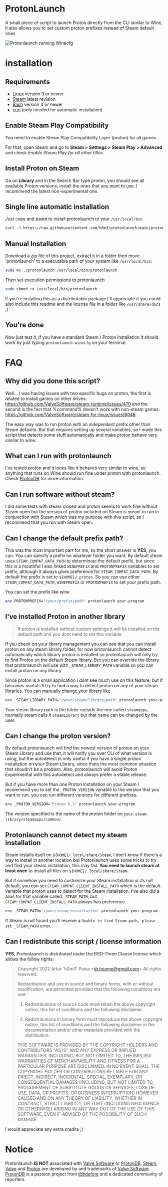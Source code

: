 # ProtonLaunch

A small piece of script to launch Proton directly from the CLI similar to Wine, it also allows you to set custom proton prefixes instead of Steam default ones

![Protonlaunch running Winecfg](https://raw.githubusercontent.com/h0m3/protonlaunch/main/screenshot.png)

# installation

## Requirements

- [Linux](https://kernel.org/) version 3 or newer
- [Steam](https://store.steampowered.com/) latest revision
- [Bash](https://www.gnu.org/software/bash/) version 4 or newer
- [curl](https://curl.se/) (only needed for automatic installation)

## Enable Steam Play Compatibility

You need to enable Steam Play Compatibility Layer (proton) for all games.

For that, open Steam and go to **Steam > Settings > Steam Play > Advanced** and check *Enable Steam Play for all other titles*

## Install Proton on Steam

Go on **Library** and in the Search Bar type *proton*, you should see all available Proton versions, install the ones that you want to use. I recommend the latest non-experimental one.

## Single line automatic installation

Just copy and paste to install protonlaunch to your `/usr/local/bin`

```bash
curl -O https://raw.githubusercontent.com/h0m3/protonlaunch/main/protonlaunch; sudo mv ./protonlaunch /usr/local/bin/protonlaunch; sudo chmod +x /usr/local/bin/protonlaunch
```

## Manual Installation

Download a zip file of this project, extract it in a folder then move 'protonlaunch' to a executable path of your system like `/usr/local/bin`:

```bash
sudo mv ./protonlaunch /usr/local/bin/protonlaunch
```

Then set execution permissions to protonlaunch

```bash
sudo chmod +x /usr/local/bin/protonlaunch
```

If you're installing this as a distributable package I'll appreciate if you could also include this readme and the license file in a folder like `/usr/share/docs` ;)

## You're done

Now just test it, if you have a standard Steam / Proton installation it should work by just typing `protonlaunch winecfg` on your terminal.

# FAQ

## Why did you done this script?

Well... I was having issues with two specific bugs on proton, the first is related to install games on other drives: https://github.com/ValveSoftware/steam-runtime/issues/470 and the second is the fact that *%command%* doesn't work with non-steam games: https://github.com/ValveSoftware/steam-for-linux/issues/6046.

The easy way was to run proton with an independent prefix other than Steam defaults. But that requires setting up several variables, so I made this script that detects some stuff automatically and make proton behave very similar to wine.

## What can I run with protonlaunch

I've tested proton and it looks like it behaves very similar to wine, so anything that runs on Wine should run fine under proton with protonlaunch. Check [ProtonDB](https://www.protondb.com/) for more information.

## Can I run software without steam?

I did some tests with steam closed and proton seems to work fine without Steam open but the version of proton included on Steam is meant to run in conjunction with Steam which was my purpose with this script, so I recommend that you run with Steam open.

## Can I change the default prefix path?

This was the most important part for me, so the short answer is **YES**, you can. You can specify a prefix on whatever folder you want. By default steam uses `STEAM_COMPAT_DATA_PATH` to determinate the default prefix, but since this is a mouthful I also linked `WINEPREFIX` and `PROTONPREFIX` variables to set prefix, although it always gives preference for `STEAM_COMPAT_DATA_PATH`. By default the prefix is set to `${HOME}/.proton`. So you can use either `STEAM_COMPAT_DATA_PATH`, `WINEPREFIX` or `PROTONPREFIX` to set your prefix path.

You can set the prefix like wine

```bash
env PROTONPREFIX="/your/prefix/path" protonlaunch your-program
```

## I've installed Proton in another library

> If proton is installed without custom settings it will be installed on the default path and you dont need to set this variable

If you check on your library management you can see that you can install proton on any steam library folder, for now protonlaunch cannot detect automatically which library proton is installed so protonlaunch will only try to find Proton on the default Steam library. But you can override the library that protonlaunch will use with `_STEAM_LIBRARY_PATH` variable so you can install proton on any library.

Since proton is a small application I dont see much use on this feature, but if becomes useful i'll try to find a way to detect proton on any of your steam libraries. You can manually change your library like

```bash
env _STEAM_LIBRARY_PATH="/your/steam/library/path" protonlaunch your-program
```

Your steam library path is the folder outside the one called `steamapps`, normally steam calls it `SteamLibrary` but that name can be changed by the user.

## Can I change the proton version?

By default protonlaunch will find the newest version of proton on your Steam Library and use that, it will notify you over CLI of what version is using, but the autodetect is only useful if you have a single proton installation on your Steam Library, since thats the most common situation that shoudn't be a problem. Also, protonlaunch will avoid Proton Experimental with this autodetect and always prefer a stable release.

But if you have more than one Proton installation on your Steam I recommend you to set the `_PROTON_VERSION` variable to the version that you want to run, you can run different versions for different prefixes.

``` bash
env _PROTON_VERSION="Proton 6.3" protonlaunch your-program
```

The version specified is the name of the *proton* folder on `your-steam-library/steamapps/common/`.

## Protonlaunch cannot detect my steam installation

Steam installs itself on `${HOME}/.local/share/Steam`, I don't know if there's a way to install in another location but Protonlaunch uses some tricks to try and find your steam installation, this may fail. **You need to launch steam at least once** to install all files on `${HOME}/.local/share/Steam`.

But if somehow you need to customize your Steam installation or its not default, you can set `STEAM_COMPAT_CLIENT_INSTALL_PATH` which is the default variable that proton uses to detect for the Steam installation. I've also did a alias for that variable called `_STEAM_PATH`, but `STEAM_COMPAT_CLIENT_INSTALL_PATH` always has preference.

```bash
env _STEAM_PATH="/your/steam/installation" protonlaunch your-program
```

If Steam is not found you'll receive a `Unable to find Steam path, please set _STEAM_PATH` error.

## Can I redistribute this script / license information

**YES**, Protonlaunch is distributed under the BSD-Three Clause license which allows the follow rights:

> Copyright 2022 Artur 'h0m3' Paiva \<dr.hoome@gmail.com\>
> All rights reserved.
>
> Redistribution and use in source and binary forms, with or without
> modification, are permitted provided that the following conditions are met:
>
> 1. Redistributions of source code must retain the above copyright notice, this
>    list of conditions and the following disclaimer.
>
> 2. Redistributions in binary form must reproduce the above copyright notice,
>    this list of conditions and the following disclaimer in the documentation
>    and/or other materials provided with the distribution.
>
> THIS SOFTWARE IS PROVIDED BY THE COPYRIGHT HOLDERS AND CONTRIBUTORS "AS IS" AND
> ANY EXPRESS OR IMPLIED WARRANTIES, INCLUDING, BUT NOT LIMITED TO, THE IMPLIEDi
> WARRANTIES OF MERCHANTABILITY AND FITNESS FOR A PARTICULAR PURPOSE ARE
> DISCLAIMED. IN NO EVENT SHALL THE COPYRIGHT HOLDER OR CONTRIBUTORS BE LIABLE FOR
> ANY DIRECT, INDIRECT, INCIDENTAL, SPECIAL, EXEMPLARY, OR CONSEQUENTIAL DAMAGES
> (INCLUDING, BUT NOT LIMITED TO, PROCUREMENT OF SUBSTITUTE GOODS OR SERVICES;
> LOSS OF USE, DATA, OR PROFITS; OR BUSINESS INTERRUPTION) HOWEVER CAUSED AND
> ON ANY THEORY OF LIABILITY, WHETHER IN CONTRACT, STRICT LIABILITY, OR TORT
> (INCLUDING NEGLIGENCE OR OTHERWISE) ARISING IN ANY WAY OUT OF THE USE OF THIS
> SOFTWARE, EVEN IF ADVISED OF THE POSSIBILITY OF SUCH DAMAGE.

I would appreciate any extra credits ;)

# Notice

Protonlaunch **IS NOT** associated with [Valve Software](https://www.valvesoftware.com) or [ProtonDB](https://www.protondb.com/). [Steam](https://steampowered.com), [Valve](https://www.valvesoftware.com) and [Proton](https://github.com/ValveSoftware/Proton/) are developed by and trademarks of [Valve Software](https://www.valvesoftware.com). [ProtonDB](https://www.protondb.com/) is a passion project from [@bdefore](https://github.com/bdefore) and a dedicated community of reporters.
